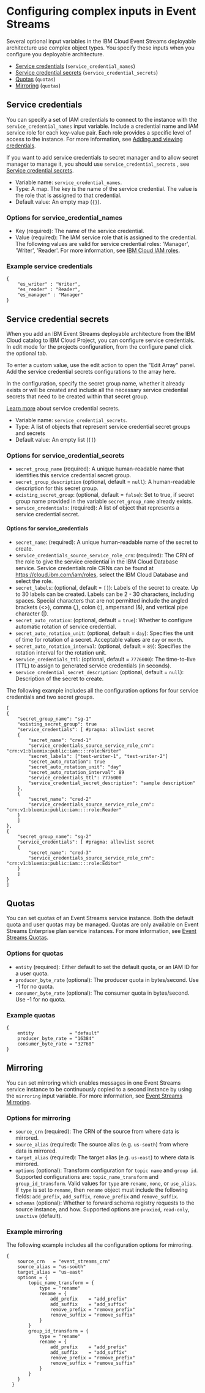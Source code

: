 # Configuring complex inputs in Event Streams

Several optional input variables in the IBM Cloud Event Streams deployable architecture use complex object types. You specify these inputs when you configure you deployable architecture.

- [Service credentials](#svc-credential-name) (`service_credential_names`)
- [Service credential secrets](#service-credential-secrets) (`service_credential_secrets`)
- [Quotas](#quotas) (`quotas`)
- [Mirroring](#mirroring) (`quotas`)

## Service credentials <a name="svc-credential-name"></a>

You can specify a set of IAM credentials to connect to the instance with the `service_credential_names` input variable. Include a credential name and IAM service role for each key-value pair. Each role provides a specific level of access to the instance. For more information, see [Adding and viewing credentials](https://cloud.ibm.com/docs/account?topic=account-service_credentials&interface=ui).

If you want to add service credentials to secret manager and to allow secret manager to manage it, you should use `service_credential_secrets` , see [Service credential secrets](#service-credential-secrets).

- Variable name: `service_credential_names`.
- Type: A map. The key is the name of the service credential. The value is the role that is assigned to that credential.
- Default value: An empty map (`{}`).

### Options for service_credential_names

- Key (required): The name of the service credential.
- Value (required): The IAM service role that is assigned to the credential. The following values are valid for service credential roles: 'Manager', 'Writer', 'Reader'. For more information, see [IBM Cloud IAM roles](https://cloud.ibm.com/docs/account?topic=account-userroles).

### Example service credentials

```hcl
{
    "es_writer" : "Writer",
    "es_reader" : "Reader",
    "es_manager" : "Manager"
}
```

## Service credential secrets <a name="service-credential-secrets"></a>

When you add an IBM Event Streams deployable architecture from the IBM Cloud catalog to IBM Cloud Project, you can configure service credentials. In edit mode for the projects configuration, from the configure panel click the optional tab.

To enter a custom value, use the edit action to open the "Edit Array" panel. Add the service credential secrets configurations to the array here.

In the configuration, specify the secret group name, whether it already exists or will be created and include all the necessary service credential secrets that need to be created within that secret group.

 [Learn more](https://cloud.ibm.com/docs/secrets-manager?topic=secrets-manager-getting-started#getting-started) about service credential secrets.

- Variable name: `service_credential_secrets`.
- Type: A list of objects that represent service credential secret groups and secrets
- Default value: An empty list (`[]`)

### Options for service_credential_secrets

- `secret_group_name` (required): A unique human-readable name that identifies this service credential secret group.
- `secret_group_description` (optional, default = `null`): A human-readable description for this secret group.
- `existing_secret_group`: (optional, default = `false`): Set to true, if secret group name provided in the variable `secret_group_name` already exists.
- `service_credentials`: (required): A list of object that represents a service credential secret.

#### Options for service_credentials

- `secret_name`: (required): A unique human-readable name of the secret to create.
- `service_credentials_source_service_role_crn`: (required): The CRN of the role to give the service credential in the IBM Cloud Database service. Service credentials role CRNs can be found at https://cloud.ibm.com/iam/roles, select the IBM Cloud Database and select the role.
- `secret_labels`: (optional, default = `[]`): Labels of the secret to create. Up to 30 labels can be created. Labels can be 2 - 30 characters, including spaces. Special characters that are not permitted include the angled brackets (<>), comma (,), colon (:), ampersand (&), and vertical pipe character (|).
- `secret_auto_rotation`: (optional, default = `true`): Whether to configure automatic rotation of service credential.
- `secret_auto_rotation_unit`: (optional, default = `day`): Specifies the unit of time for rotation of a secret. Acceptable values are `day` or `month`.
- `secret_auto_rotation_interval`: (optional, default = `89`): Specifies the rotation interval for the rotation unit.
- `service_credentials_ttl`: (optional, default = `7776000`): The time-to-live (TTL) to assign to generated service credentials (in seconds).
- `service_credential_secret_description`: (optional, default = `null`): Description of the secret to create.

The following example includes all the configuration options for four service credentials and two secret groups.
```hcl
[
{
    "secret_group_name": "sg-1"
    "existing_secret_group": true
    "service_credentials": [ #pragma: allowlist secret
    {
        "secret_name": "cred-1"
        "service_credentials_source_service_role_crn":  "crn:v1:bluemix:public:iam::::role:Writer"
        "secret_labels": ["test-writer-1", "test-writer-2"]
        "secret_auto_rotation": true
        "secret_auto_rotation_unit": "day"
        "secret_auto_rotation_interval": 89
        "service_credentials_ttl": 7776000
        "service_credential_secret_description": "sample description"
    },
    {
        "secret_name": "cred-2"
        "service_credentials_source_service_role_crn": "crn:v1:bluemix:public:iam::::role:Reader"
    }
    ]
},
{
    "secret_group_name": "sg-2"
    "service_credentials": [ #pragma: allowlist secret
    {
        "secret_name": "cred-3"
        "service_credentials_source_service_role_crn": "crn:v1:bluemix:public:iam::::role:Editor"
    }
    ]
}
]
```

## Quotas <a name="quotas"></a>

You can set quotas of an Event Streams service instance. Both the default quota and user quotas may be managed. Quotas are only available on Event Streams Enterprise plan service instances. For more information, see [Event Streams Quotas](https://cloud.ibm.com/docs/EventStreams?topic=EventStreams-enabling_kafka_quotas).

### Options for quotas

- `entity` (required): Either default to set the default quota, or an IAM ID for a user quota.
- `producer_byte_rate` (optional): The producer quota in bytes/second. Use -1 for no quota.
- `consumer_byte_rate` (optional): The consumer quota in bytes/second. Use -1 for no quota.

### Example quotas

```hcl
{
    entity             = "default"
    producer_byte_rate = "16384"
    consumer_byte_rate = "32768"
}
```

## Mirroring <a name="mirroring"></a>

You can set mirroring which enables messages in one Event Streams service instance to be continuously copied to a second instance by using the `mirroring` input variable. For more information, see [Event Streams Mirroring](https://cloud.ibm.com/docs/EventStreams?topic=EventStreams-mirroring).

### Options for mirroring

- `source_crn` (required): The CRN of the source from where data is mirrored.
- `source_alias` (required): The source alias (e.g. `us-south`) from where data is mirrored.
- `target_alias` (required): The target alias (e.g. `us-east`) to where data is mirrored.
- `options` (optional): Transform configuration for `topic name` and `group id`. Supported configurations are: `topic_name_transform` and `group_id_transform`. Valid values for `type` are `rename`, `none`, or `use_alias`. If `type` is set to `rename`, then `rename` object must include the following fields: `add_prefix`, `add_suffix`, `remove_prefix` and `remove_suffix`.
- `schemas` (optional): Whether to forward schema registry requests to the source instance, and how. Supported options are `proxied`, `read-only`, `inactive` (default).

### Example mirroring

The following example includes all the configuration options for mirroring.

```hcl
{
    source_crn   = "event_streams_crn"
    source_alias = "us-south"
    target_alias = "us-east"
    options = {
        topic_name_transform = {
            type = "rename"
            rename = {
                add_prefix    = "add_prefix"
                add_suffix    = "add_suffix"
                remove_prefix = "remove_prefix"
                remove_suffix = "remove_suffix"
            }
        }
        group_id_transform = {
            type = "rename"
            rename = {
                add_prefix    = "add_prefix"
                add_suffix    = "add_suffix"
                remove_prefix = "remove_prefix"
                remove_suffix = "remove_suffix"
            }
        }
    }
  }
```
